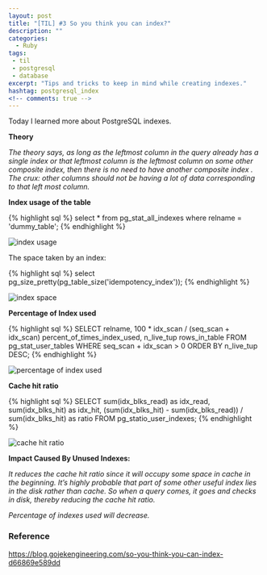 ```yaml
---
layout: post
title: "[TIL] #3 So you think you can index?"
description: ""
categories:
  - Ruby
tags:
 - til
 - postgresql
 - database
excerpt: "Tips and tricks to keep in mind while creating indexes."
hashtag: postgresql_index
<!-- comments: true -->
---
```

Today I learned more about PostgreSQL indexes.

**Theory**

*The theory says, as long as the leftmost column in the query already has a single index or that leftmost column is the leftmost column on some other composite index, then there is no need to have another composite index . The crux: other columns should not be having a lot of data corresponding to that left most column.*

**Index usage of the table**

{% highlight sql %}
  select * from pg_stat_all_indexes where relname = 'dummy_table';
{% endhighlight %}

![index usage](https://cdn-images-1.medium.com/max/1600/1*Lt3HUbEqtcd5qDGIcEAOrg.png)

The space taken by an index:

{% highlight sql %}
select pg_size_pretty(pg_table_size('idempotency_index'));
{% endhighlight %}

![index space](https://cdn-images-1.medium.com/max/1600/1*P0aJ2jKy_9KS9Gakzkl7LA.png)

**Percentage of Index used**

{% highlight sql %}
SELECT
  relname,
  100 * idx_scan / (seq_scan + idx_scan) percent_of_times_index_used,
  n_live_tup rows_in_table
FROM
  pg_stat_user_tables
WHERE
    seq_scan + idx_scan > 0
ORDER BY
  n_live_tup DESC;
{% endhighlight %}

![percentage of index used](https://cdn-images-1.medium.com/max/1600/1*81-iPkrzOu_h-5wmreXNWg.png)


**Cache hit ratio**

{% highlight sql %}
SELECT
  sum(idx_blks_read) as idx_read,
  sum(idx_blks_hit)  as idx_hit,
  (sum(idx_blks_hit) - sum(idx_blks_read)) / sum(idx_blks_hit) as ratio
FROM
  pg_statio_user_indexes;
{% endhighlight %}

![cache hit ratio](https://cdn-images-1.medium.com/max/1600/1*PCGTw5ulGzn7KhE_8kwrIQ.png)


**Impact Caused By Unused Indexes:**

*It reduces the cache hit ratio since it will occupy some space in cache in the beginning. It’s highly probable that part of some other useful index lies in the disk rather than cache. So when a query comes, it goes and checks in disk, thereby reducing the cache hit ratio.*

*Percentage of indexes used will decrease.*

### Reference
<https://blog.gojekengineering.com/so-you-think-you-can-index-d66869e589dd>
